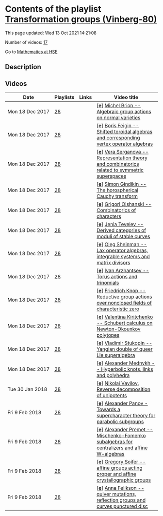 # Contents of the playlist [Transformation groups (Vinberg-80)](https://www.youtube.com/playlist?list=PLq3E5oubNNoByjB3cWatKGu11WS_uvEo9)

This page updated: Wed 13 Oct 2021 14:21:08

Number of videos: [17](#videos)

Go to [Mathematics at HSE](../README.md)

## Description



## Videos

|Date|Playlists|Links|Video title|
|---|---|---|---|
| Mon&nbsp;18&nbsp;Dec&nbsp;2017 | [28](../playlists/28 "Transformation groups (Vinberg-80)") |  | [[**e**](https://studio.youtube.com/video/-WNYhLXczaU/edit "Edit")] [Michel Brion -- Algebraic group actions on normal varieties](https://www.youtube.com/watch?v=-WNYhLXczaU&list=PLq3E5oubNNoByjB3cWatKGu11WS_uvEo9) |
| Mon&nbsp;18&nbsp;Dec&nbsp;2017 | [28](../playlists/28 "Transformation groups (Vinberg-80)") |  | [[**e**](https://studio.youtube.com/video/D2BXJm8HrRg/edit "Edit")] [Boris Feigin -- Shifted toroidal algebras and corresponding vertex operator algebras](https://www.youtube.com/watch?v=D2BXJm8HrRg&list=PLq3E5oubNNoByjB3cWatKGu11WS_uvEo9) |
| Mon&nbsp;18&nbsp;Dec&nbsp;2017 | [28](../playlists/28 "Transformation groups (Vinberg-80)") |  | [[**e**](https://studio.youtube.com/video/jNWdGk0SVCk/edit "Edit")] [Vera Serganova --  Representation theory and combinatorics related to symmetric superspaces](https://www.youtube.com/watch?v=jNWdGk0SVCk&list=PLq3E5oubNNoByjB3cWatKGu11WS_uvEo9) |
| Mon&nbsp;18&nbsp;Dec&nbsp;2017 | [28](../playlists/28 "Transformation groups (Vinberg-80)") |  | [[**e**](https://studio.youtube.com/video/6SWO19A8NrE/edit "Edit")] [Simon Gindikin -- The horospherical Cauchy transform](https://www.youtube.com/watch?v=6SWO19A8NrE&list=PLq3E5oubNNoByjB3cWatKGu11WS_uvEo9) |
| Mon&nbsp;18&nbsp;Dec&nbsp;2017 | [28](../playlists/28 "Transformation groups (Vinberg-80)") |  | [[**e**](https://studio.youtube.com/video/YNHswYn1tp0/edit "Edit")] [Grigori Olshanski -- Combinatorics of characters](https://www.youtube.com/watch?v=YNHswYn1tp0&list=PLq3E5oubNNoByjB3cWatKGu11WS_uvEo9) |
| Mon&nbsp;18&nbsp;Dec&nbsp;2017 | [28](../playlists/28 "Transformation groups (Vinberg-80)") |  | [[**e**](https://studio.youtube.com/video/OOaLm6rJAMo/edit "Edit")] [Jenia Tevelev -- Derived categories of moduli of stable curves](https://www.youtube.com/watch?v=OOaLm6rJAMo&list=PLq3E5oubNNoByjB3cWatKGu11WS_uvEo9) |
| Mon&nbsp;18&nbsp;Dec&nbsp;2017 | [28](../playlists/28 "Transformation groups (Vinberg-80)") |  | [[**e**](https://studio.youtube.com/video/QsSwUzM_n-8/edit "Edit")] [Oleg Sheinman  -- Lax operator algebras, integrable systems and matrix divisors](https://www.youtube.com/watch?v=QsSwUzM_n-8&list=PLq3E5oubNNoByjB3cWatKGu11WS_uvEo9) |
| Mon&nbsp;18&nbsp;Dec&nbsp;2017 | [28](../playlists/28 "Transformation groups (Vinberg-80)") |  | [[**e**](https://studio.youtube.com/video/7xtGXSCV_Pk/edit "Edit")] [Ivan Arzhantsev  -- Torus actions and trinomials](https://www.youtube.com/watch?v=7xtGXSCV_Pk&list=PLq3E5oubNNoByjB3cWatKGu11WS_uvEo9) |
| Mon&nbsp;18&nbsp;Dec&nbsp;2017 | [28](../playlists/28 "Transformation groups (Vinberg-80)") |  | [[**e**](https://studio.youtube.com/video/cXrVyHM-jok/edit "Edit")] [Friedrich Knop --Reductive group actions over nonclosed fields of characteristic zero](https://www.youtube.com/watch?v=cXrVyHM-jok&list=PLq3E5oubNNoByjB3cWatKGu11WS_uvEo9) |
| Mon&nbsp;18&nbsp;Dec&nbsp;2017 | [28](../playlists/28 "Transformation groups (Vinberg-80)") |  | [[**e**](https://studio.youtube.com/video/B8ZhIY4r4_Y/edit "Edit")] [Valentina Kiritchenko -- Schubert calculus on Newton-Okounkov polytopes](https://www.youtube.com/watch?v=B8ZhIY4r4_Y&list=PLq3E5oubNNoByjB3cWatKGu11WS_uvEo9) |
| Mon&nbsp;18&nbsp;Dec&nbsp;2017 | [28](../playlists/28 "Transformation groups (Vinberg-80)") |  | [[**e**](https://studio.youtube.com/video/Xri-hGaznAc/edit "Edit")] [Vladimir Stukopin --Yangian double of queer Lie superalgebra](https://www.youtube.com/watch?v=Xri-hGaznAc&list=PLq3E5oubNNoByjB3cWatKGu11WS_uvEo9) |
| Mon&nbsp;18&nbsp;Dec&nbsp;2017 | [28](../playlists/28 "Transformation groups (Vinberg-80)") |  | [[**e**](https://studio.youtube.com/video/8TNoGTYcNKQ/edit "Edit")] [Alexander Mednykh -- Hyperbolic knots, links and polyhedra](https://www.youtube.com/watch?v=8TNoGTYcNKQ&list=PLq3E5oubNNoByjB3cWatKGu11WS_uvEo9) |
| Tue&nbsp;30&nbsp;Jan&nbsp;2018 | [28](../playlists/28 "Transformation groups (Vinberg-80)") |  | [[**e**](https://studio.youtube.com/video/o-NU1OHjCjI/edit "Edit")] [Nikolai Vavilov, Reverse decomposition of unipotents](https://www.youtube.com/watch?v=o-NU1OHjCjI&list=PLq3E5oubNNoByjB3cWatKGu11WS_uvEo9) |
| Fri&nbsp;9&nbsp;Feb&nbsp;2018 | [28](../playlists/28 "Transformation groups (Vinberg-80)") |  | [[**e**](https://studio.youtube.com/video/L-TCfT9mtew/edit "Edit")] [Alexander Panov - Towards a supercharacter theory for parabolic subgroups](https://www.youtube.com/watch?v=L-TCfT9mtew&list=PLq3E5oubNNoByjB3cWatKGu11WS_uvEo9) |
| Fri&nbsp;9&nbsp;Feb&nbsp;2018 | [28](../playlists/28 "Transformation groups (Vinberg-80)") |  | [[**e**](https://studio.youtube.com/video/N2GgEaplwTk/edit "Edit")] [Alexander Premet -- Mischenko-Fomenko subalgebras for centralizers and affine W-algebras](https://www.youtube.com/watch?v=N2GgEaplwTk&list=PLq3E5oubNNoByjB3cWatKGu11WS_uvEo9) |
| Fri&nbsp;9&nbsp;Feb&nbsp;2018 | [28](../playlists/28 "Transformation groups (Vinberg-80)") |  | [[**e**](https://studio.youtube.com/video/fibnDz-20Qg/edit "Edit")] [Gregory Soifer -- affine groups acting proper  and affine crystallographic groups](https://www.youtube.com/watch?v=fibnDz-20Qg&list=PLq3E5oubNNoByjB3cWatKGu11WS_uvEo9) |
| Fri&nbsp;9&nbsp;Feb&nbsp;2018 | [28](../playlists/28 "Transformation groups (Vinberg-80)") |  | [[**e**](https://studio.youtube.com/video/Fqqda9Pi5ys/edit "Edit")] [Anna Felikson -- quiver mutations, reflection groups and curves punctured disc](https://www.youtube.com/watch?v=Fqqda9Pi5ys&list=PLq3E5oubNNoByjB3cWatKGu11WS_uvEo9) |
